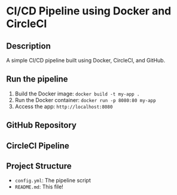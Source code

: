 # CI/CD Pipeline using Docker and CircleCI

## Description

A simple CI/CD pipeline built using Docker, CircleCI, and GitHub.

## Run the pipeline

1. Build the Docker image: `docker build -t my-app .`
2. Run the Docker container: `docker run -p 8080:80 my-app`
3. Access the app: `http://localhost:8080`

## GitHub Repository

<insert GitHub repository link>

## CircleCI Pipeline

<insert CircleCI pipeline link>

## Project Structure

* `config.yml`: The pipeline script
* `README.md`: This file!

